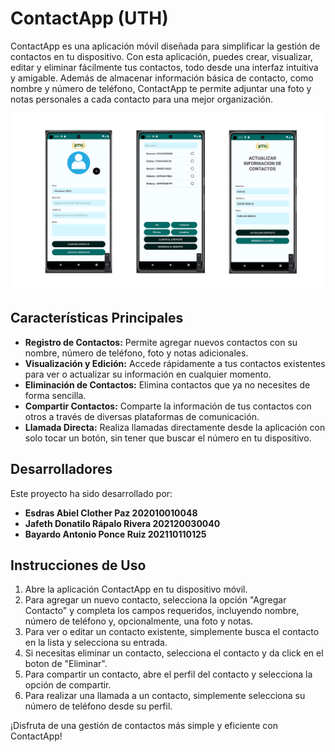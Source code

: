 # ContactApp (UTH)

ContactApp es una aplicación móvil diseñada para simplificar la gestión de contactos en tu dispositivo. Con esta aplicación, puedes crear, visualizar, editar y eliminar fácilmente tus contactos, todo desde una interfaz intuitiva y amigable. Además de almacenar información básica de contacto, como nombre y número de teléfono, ContactApp te permite adjuntar una foto y notas personales a cada contacto para una mejor organización.

![ContactApp Logo](cap.png)

## Características Principales

- **Registro de Contactos:** Permite agregar nuevos contactos con su nombre, número de teléfono, foto y notas adicionales.
- **Visualización y Edición:** Accede rápidamente a tus contactos existentes para ver o actualizar su información en cualquier momento.
- **Eliminación de Contactos:** Elimina contactos que ya no necesites de forma sencilla.
- **Compartir Contactos:** Comparte la información de tus contactos con otros a través de diversas plataformas de comunicación.
- **Llamada Directa:** Realiza llamadas directamente desde la aplicación con solo tocar un botón, sin tener que buscar el número en tu dispositivo.

## Desarrolladores

Este proyecto ha sido desarrollado por:

- **Esdras Abiel Clother Paz 			202010010048**
- **Jafeth Donatilo Rápalo Rivera  202120030040**
- **Bayardo Antonio Ponce Ruiz    202110110125**

## Instrucciones de Uso

1. Abre la aplicación ContactApp en tu dispositivo móvil.
2. Para agregar un nuevo contacto, selecciona la opción "Agregar Contacto" y completa los campos requeridos, incluyendo nombre, número de teléfono y, opcionalmente, una foto y notas.
3. Para ver o editar un contacto existente, simplemente busca el contacto en la lista y selecciona su entrada.
4. Si necesitas eliminar un contacto, selecciona el contacto y da click en el boton de "Eliminar".
5. Para compartir un contacto, abre el perfil del contacto y selecciona la opción de compartir.
6. Para realizar una llamada a un contacto, simplemente selecciona su número de teléfono desde su perfil.



¡Disfruta de una gestión de contactos más simple y eficiente con ContactApp!
